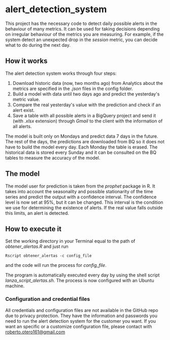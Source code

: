 # alert_detection_system
This project has the necessary code to detect daily possible alerts in the behaviour of many metrics. It can be used for taking decisions depending on irregular behaviour of the metrics you are measuring. For example, if the system detect an unexpected drop in the *session* metric, you can decide what to do during the next day.

## How it works
The alert detection system works through four steps:
1. Download historic data (now, two months ago) from Analytics about the metrics are specified in the *.json* files in the config folder.
2. Build a model with data until two days ago and predict the yesterday's metric value.
3. Compare the real yesterday's value with the prediction and check if an alert exist.
4. Save a table with all possible alerts in a BigQuery project and send it (with *.xlsx* extension) through *Gmail* to the client with the information of all alerts.

The model is built only on Mondays and predict data 7 days in the future. The rest of the days, the predictions are downloaded from BQ so it does not have to build the model every day. Each Monday the table is erased. The historical data is stored every Sunday and it can be consulted on the BQ tables to measure the accuracy of the model.

## The model
The model user for prediction is taken from the *prophet* package in R. It takes into account the seasonality and possible stationarity of the time series and predict the output with a confidence interval. The confidence level is now set at 95%, but it can be changed. This interval is the condition we use for determining the existence of alerts. If the real value falls outside this limits, an alert is detected.

## How to execute it
Set the working directory in your Terminal equal to the path of *obtener_alertas.R* and just run
```
Rscript obtener_alertas -c config_file
```
and the code will run the process for *config_file*.

The program is automatically executed every day by using the shell script *lanza_script_alertas.sh*. The process is now configured with an Ubuntu machine.

### Configuration and credential files
All credentials and configuration files are not available in the GitHub repo due to privacy protection. They have the information and passwords you need to run the alert detection system for the customer you want. If you want an specific or a customize configuration file, please contact with [roberto.otero161@gmail.com](mailto:roberto.otero161@gmail.com)
